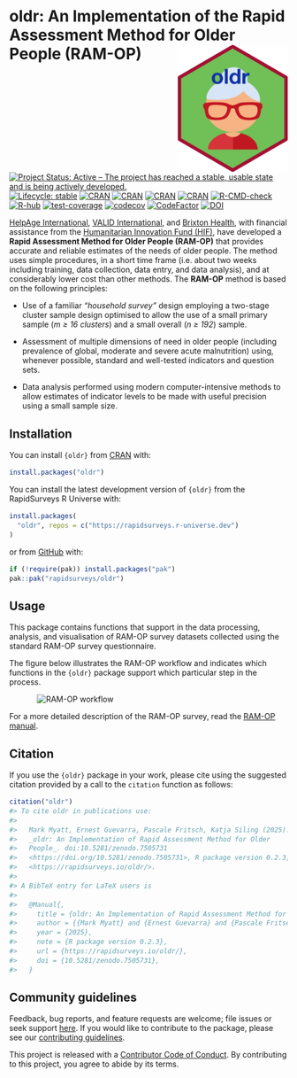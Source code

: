 
<!-- README.md is generated from README.Rmd. Please edit that file -->

# oldr: An Implementation of the Rapid Assessment Method for Older People (RAM-OP) <img src="man/figures/logo.png" width="200" align="right" />

<!-- badges: start -->

[![Project Status: Active – The project has reached a stable, usable
state and is being actively
developed.](https://www.repostatus.org/badges/latest/active.svg)](https://www.repostatus.org/#active)
[![Lifecycle:
stable](https://img.shields.io/badge/lifecycle-stable-brightgreen.svg)](https://lifecycle.r-lib.org/articles/stages.html#stable)
[![CRAN](https://img.shields.io/cran/v/oldr.svg)](https://cran.r-project.org/package=oldr)
[![CRAN](https://img.shields.io/cran/l/oldr.svg)](https://CRAN.R-project.org/package=oldr)
[![CRAN](http://cranlogs.r-pkg.org/badges/oldr)](https://CRAN.R-project.org/package=oldr)
[![CRAN](http://cranlogs.r-pkg.org/badges/grand-total/oldr)](https://CRAN.R-project.org/package=oldr)
[![R-CMD-check](https://github.com/rapidsurveys/oldr/actions/workflows/R-CMD-check.yaml/badge.svg)](https://github.com/rapidsurveys/oldr/actions/workflows/R-CMD-check.yaml)
[![R-hub](https://github.com/rapidsurveys/oldr/actions/workflows/rhub.yaml/badge.svg)](https://github.com/rapidsurveys/oldr/actions/workflows/rhub.yaml)
[![test-coverage](https://github.com/rapidsurveys/oldr/actions/workflows/test-coverage.yaml/badge.svg)](https://github.com/rapidsurveys/oldr/actions/workflows/test-coverage.yaml)
[![codecov](https://codecov.io/gh/rapidsurveys/oldr/branch/main/graph/badge.svg)](https://app.codecov.io/gh/rapidsurveys/oldr)
[![CodeFactor](https://www.codefactor.io/repository/github/rapidsurveys/oldr/badge)](https://www.codefactor.io/repository/github/rapidsurveys/oldr)
[![DOI](https://zenodo.org/badge/105472081.svg)](https://zenodo.org/badge/latestdoi/105472081)
<!-- badges: end -->

[HelpAge International](https://www.helpage.org), [VALID
International](http://www.validinternational.org), and [Brixton
Health](http://www.brixtonhealth.com), with financial assistance from
the [Humanitarian Innovation Fund
(HIF)](http://www.elrha.org/hif/home/), have developed a **Rapid
Assessment Method for Older People (RAM-OP)** that provides accurate and
reliable estimates of the needs of older people. The method uses simple
procedures, in a short time frame (i.e. about two weeks including
training, data collection, data entry, and data analysis), and at
considerably lower cost than other methods. The **RAM-OP** method is
based on the following principles:

  - Use of a familiar *“household survey”* design employing a two-stage
    cluster sample design optimised to allow the use of a small primary
    sample (*m ≥ 16 clusters*) and a small overall (*n ≥ 192*) sample.

  - Assessment of multiple dimensions of need in older people (including
    prevalence of global, moderate and severe acute malnutrition) using,
    whenever possible, standard and well-tested indicators and question
    sets.

  - Data analysis performed using modern computer-intensive methods to
    allow estimates of indicator levels to be made with useful precision
    using a small sample size.

## Installation

You can install `{oldr}` from [CRAN](https://cran.r-project.org) with:

``` r
install.packages("oldr")
```

You can install the latest development version of `{oldr}` from the
RapidSurveys R Universe with:

``` r
install.packages(
  "oldr", repos = c("https://rapidsurveys.r-universe.dev")
)
```

or from [GitHub](https://github.com/rapidsurveys/oldr) with:

``` r
if (!require(pak)) install.packages("pak")
pak::pak("rapidsurveys/oldr")
```

## Usage

This package contains functions that support in the data processing,
analysis, and visualisation of RAM-OP survey datasets collected using
the standard RAM-OP survey questionnaire.

The figure below illustrates the RAM-OP workflow and indicates which
functions in the `{oldr}` package support which particular step in the
process.

<img src="man/figures/ramOPworkflow.png" alt="RAM-OP workflow" width="80%" style="display: block; margin: auto;" />

For a more detailed description of the RAM-OP survey, read the [RAM-OP
manual](https://rapidsurveys.io/ramOPmanual/).

## Citation

If you use the `{oldr}` package in your work, please cite using the
suggested citation provided by a call to the `citation` function as
follows:

``` r
citation("oldr")
#> To cite oldr in publications use:
#> 
#>   Mark Myatt, Ernest Guevarra, Pascale Fritsch, Katja Siling (2025).
#>   _oldr: An Implementation of Rapid Assessment Method for Older
#>   People_. doi:10.5281/zenodo.7505731
#>   <https://doi.org/10.5281/zenodo.7505731>, R package version 0.2.3,
#>   <https://rapidsurveys.io/oldr/>.
#> 
#> A BibTeX entry for LaTeX users is
#> 
#>   @Manual{,
#>     title = {oldr: An Implementation of Rapid Assessment Method for Older People},
#>     author = {{Mark Myatt} and {Ernest Guevarra} and {Pascale Fritsch} and {Katja Siling}},
#>     year = {2025},
#>     note = {R package version 0.2.3},
#>     url = {https://rapidsurveys.io/oldr/},
#>     doi = {10.5281/zenodo.7505731},
#>   }
```

## Community guidelines

Feedback, bug reports, and feature requests are welcome; file issues or
seek support [here](https://github.com/rapidsurveys/oldr/issues). If you
would like to contribute to the package, please see our [contributing
guidelines](https://rapidsurveys.io/oldr/CONTRIBUTING.html).

This project is released with a [Contributor Code of
Conduct](https://rapidsurveys.io/oldr/CODE_OF_CONDUCT.html). By
contributing to this project, you agree to abide by its terms.
